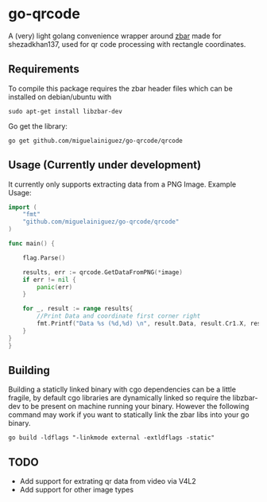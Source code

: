 go-qrcode
=========

A (very) light golang convenience wrapper around [zbar](http://zbar.sourceforge.net/) made for shezadkhan137, used for qr code processing with rectangle coordinates.

## Requirements 

To compile this package requires the zbar header files which can be installed on debian/ubuntu with
```
sudo apt-get install libzbar-dev
```

Go get the library:
```
go get github.com/miguelainiguez/go-qrcode/qrcode
```

## Usage (Currently under development)

It currently only supports extracting data from a PNG Image. Example Usage:

```go
import (
    "fmt"
    "github.com/miguelainiguez/go-qrcode/qrcode"
)

func main() {

	flag.Parse()

	results, err := qrcode.GetDataFromPNG(*image)
	if err != nil {
		panic(err)
	}

	for _, result := range results{
		//Print Data and coordinate first corner right
		fmt.Printf("Data %s (%d,%d) \n", result.Data, result.Cr1.X, result.Cr1.Y )
	}
}
}
```

## Building

Building a staticlly linked binary with cgo dependencies can be a little fragile, by default cgo libraries are dynamically linked so require the libzbar-dev to be present on machine running your binary. However the following command may work if you want to statically link the zbar libs into your go binary.
```
go build -ldflags "-linkmode external -extldflags -static"
```

## TODO

+ Add support for extrating qr data from video via V4L2
+ Add support for other image types



